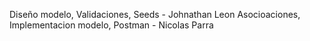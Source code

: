 Diseño modelo, Validaciones, Seeds - Johnathan Leon
Asocioaciones, Implementacion modelo, Postman - Nicolas Parra